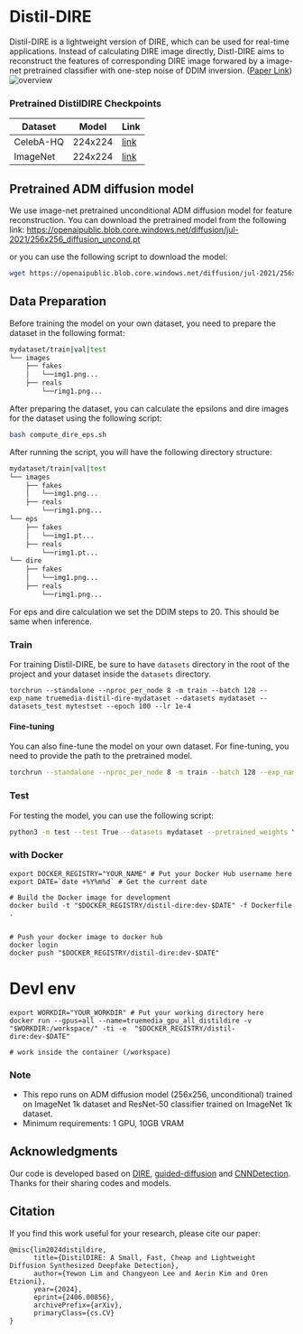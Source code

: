 # Distil-DIRE
Distil-DIRE is a lightweight version of DIRE, which can be used for real-time applications. Instead of calculating DIRE image directly, Distl-DIRE aims to reconstruct the features of corresponding DIRE image forwared by a image-net pretrained classifier with one-step noise of DDIM inversion. ([Paper Link](https://arxiv.org/abs/2406.00856))
![overview](distil.png)

### Pretrained DistilDIRE Checkpoints
| Dataset | Model | Link |
| --- | --- | --- |
| CelebA-HQ | 224x224 | [link]() |
| ImageNet | 224x224 | [link]() |




## Pretrained ADM diffusion model
We use image-net pretrained unconditional ADM diffusion model for feature reconstruction. You can download the pretrained model from the following link:
https://openaipublic.blob.core.windows.net/diffusion/jul-2021/256x256_diffusion_uncond.pt

or you can use the following script to download the model:
```bash
wget https://openaipublic.blob.core.windows.net/diffusion/jul-2021/256x256_diffusion_uncond.pt -O models/256x256-adm.pt
```

## Data Preparation
Before training the model on your own dataset, you need to prepare the dataset in the following format:
```bash
mydataset/train|val|test
└── images
    ├── fakes
    │   └──img1.png...
    ├── reals
        └──rimg1.png...
```

After preparing the dataset, you can calculate the epsilons and dire images for the dataset using the following script:
```bash
bash compute_dire_eps.sh
```

After running the script, you will have the following directory structure:
```bash
mydataset/train|val|test
└── images
    ├── fakes
    │   └──img1.png...
    ├── reals
        └──rimg1.png...
└── eps
    ├── fakes
    │   └──img1.pt...
    ├── reals
        └──rimg1.pt...
└── dire
    ├── fakes
    │   └──img1.png...
    ├── reals
        └──rimg1.png...
``` 
For eps and dire calculation we set the DDIM steps to 20. This should be same when inference.

### Train
For training Distil-DIRE, be sure to have `datasets` directory in the root of the project and your dataset inside the `datasets` directory. 
```
torchrun --standalone --nproc_per_node 8 -m train --batch 128 --exp_name truemedia-distil-dire-mydataset --datasets mydataset --datasets_test mytestset --epoch 100 --lr 1e-4

```

#### Fine-tuning
You can also fine-tune the model on your own dataset. For fine-tuning, you need to provide the path to the pretrained model. 
```bash
torchrun --standalone --nproc_per_node 8 -m train --batch 128 --exp_name truemedia-distil-dire-mydataset --datasets mydataset --datasets_test mytestset --epoch 100 --lr 1e-4 --pretrained_weights YOUR_PRETRAINED_MODEL_PATH
```
 

### Test
For testing the model, you can use the following script:
```bash
python3 -m test --test True --datasets mydataset --pretrained_weights YOUR_PRETRAINED_MODEL_PATH
```


### with Docker 
```
export DOCKER_REGISTRY="YOUR_NAME" # Put your Docker Hub username here  
export DATE=`date +%Y%m%d` # Get the current date

# Build the Docker image for development
docker build -t "$DOCKER_REGISTRY/distil-dire:dev-$DATE" -f Dockerfile .


# Push your docker image to docker hub
docker login
docker push "$DOCKER_REGISTRY/distil-dire:dev-$DATE"

```


# Devl env 
```
export WORKDIR="YOUR_WORKDIR" # Put your working directory here
docker run --gpus=all --name=truemedia_gpu_all_distildire -v "$WORKDIR:/workspace/" -ti -e  "$DOCKER_REGISTRY/distil-dire:dev-$DATE"

# work inside the container (/workspace)
```

### Note
* This repo runs on ADM diffusion model (256x256, unconditional) trained on ImageNet 1k dataset and ResNet-50 classifier trained on ImageNet 1k dataset. 
* Minimum requirements: 1 GPU, 10GB VRAM


## Acknowledgments
Our code is developed based on [DIRE](https://github.com/ZhendongWang6/DIRE), [guided-diffusion](https://github.com/openai/guided-diffusion) and [CNNDetection](https://github.com/peterwang512/CNNDetection). Thanks for their sharing codes and models.

## Citation
If you find this work useful for your research, please cite our paper:
```
@misc{lim2024distildire,
      title={DistilDIRE: A Small, Fast, Cheap and Lightweight Diffusion Synthesized Deepfake Detection}, 
      author={Yewon Lim and Changyeon Lee and Aerin Kim and Oren Etzioni},
      year={2024},
      eprint={2406.00856},
      archivePrefix={arXiv},
      primaryClass={cs.CV}
}
```
